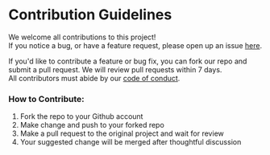 Contribution Guidelines
===============

We welcome all contributions to this project!  
If you notice a bug, or have a feature request, please open up an issue [here](https://github.com/UBC-MDS/DSCI_532_group26/issues).  

If you'd like to contribute a feature or bug fix, you can fork our repo and submit a pull request. We will review pull requests within 7 days.  
All contributors must abide by our [code of conduct](https://github.com/UBC-MDS/DSCI_532_group26/blob/main/CODE_OF_CONDUCT.md).

### How to Contribute:
1. Fork the repo to your Github account
2. Make change and push to your forked repo
3. Make a pull request to the original project and wait for review
4. Your suggested change will be merged after thoughtful discussion

